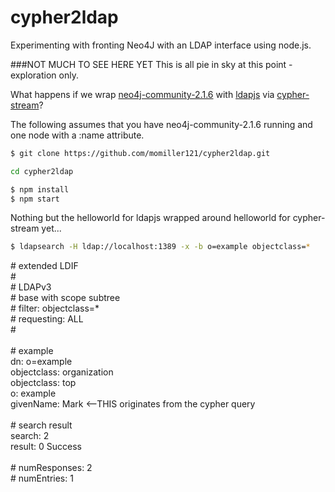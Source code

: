 cypher2ldap
===========

Experimenting with fronting Neo4J with an LDAP interface using node.js.

###NOT MUCH TO SEE HERE YET
This is all pie in sky at this point - exploration only.

What happens if we wrap [neo4j-community-2.1.6](http://neo4j.com/) with [ldapjs](http://ldapjs.org/) via
 [cypher-stream](https://github.com/brian-gates/cypher-stream)?

The following assumes that you have neo4j-community-2.1.6 running and one node with a :name attribute.

```sh
$ git clone https://github.com/momiller121/cypher2ldap.git
```
```sh
cd cypher2ldap
```
```sh
$ npm install
$ npm start
```
Nothing but the helloworld for ldapjs wrapped around helloworld for cypher-stream yet...
```sh
$ ldapsearch -H ldap://localhost:1389 -x -b o=example objectclass=*
```
<div># extended LDIF<br/>
#<br/>
# LDAPv3<br/>
# base <o=example> with scope subtree<br/>
# filter: objectclass=*<br/>
# requesting: ALL<br/>
#<br/>
<br/>
# example<br/>
dn: o=example<br/>
objectclass: organization<br/>
objectclass: top<br/>
o: example<br/>
givenName: Mark <--THIS originates from the cypher query<br/>
<br/>
# search result<br/>
search: 2<br/>
result: 0 Success<br/>
<br/>
# numResponses: 2<br/>
# numEntries: 1<br/>
</div>